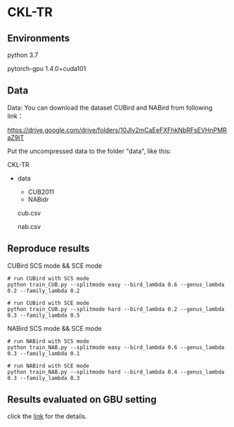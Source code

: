 # CKL-TR

## Environments

python 3.7

pytorch-gpu 1.4.0+cuda101

## Data

Data: You can download the dataset CUBird and NABird from following link：

<https://drive.google.com/drive/folders/10Jlv2mCaEeFXFhkNbRFsEVHnPMRaZ9jT>

Put the uncompressed data to the folder "data", like this:

CKL-TR

- data
  - CUB2011
  - NABidr
  
  cub.csv
  
  nab.csv

## Reproduce results

CUBird SCS mode && SCE mode

```
# run CUBird with SCS mode
python train_CUB.py --splitmode easy --bird_lambda 0.6 --genus_lambda 0.2 --family_lambda 0.2

# run CUBird with SCE mode
python train_CUB.py --splitmode hard --bird_lambda 0.2 --genus_lambda 0.3 --family_lambda 0.5
```

NABird SCS mode && SCE mode

```
# run NABird with SCS mode
python train_NAB.py --splitmode easy --bird_lambda 0.6 --genus_lambda 0.3 --family_lambda 0.1

# run NABird with SCE mode
python train_NAB.py --splitmode hard --bird_lambda 0.4 --genus_lambda 0.3 --family_lambda 0.3
```

## Results evaluated on GBU setting

click the [link](https://github.com/a494456818/CKL-TR/tree/master/GBU-setting) for the details.

